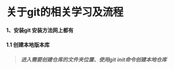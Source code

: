 
# 关于git的相关学习及流程
#### 1、安装git 安装方法网上都有

####  1.1 创建本地版本库
> ##### 进入需要创建仓库的文件夹位置、使用git init命令创建本地仓库
